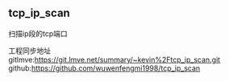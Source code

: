 ## tcp_ip_scan



扫描ip段的tcp端口

工程同步地址
gitlmve:https://git.lmve.net/summary/~kevin%2Ftcp_ip_scan.git
github:https://github.com/wuwenfengmi1998/tcp_ip_scan
